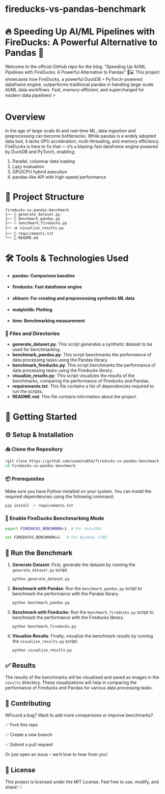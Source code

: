 # fireducks-vs-pandas-benchmark
# 🔥 Speeding Up AI/ML Pipelines with FireDucks: A Powerful Alternative to Pandas 🐼

Welcome to the official GitHub repo for the blog:
"Speeding Up AI/ML Pipelines with FireDucks: A Powerful Alternative to Pandas" 🧠💻
This project showcases how FireDucks, a powerful DuckDB + PyTorch-powered dataframe engine, outperforms traditional pandas in handling large-scale AI/ML data workflows. Fast, memory-efficient, and supercharged for modern data pipelines! ⚡


# Overview
In the age of large-scale AI and real-time ML, data ingestion and preprocessing can become bottlenecks. While pandas is a widely adopted data tool, it lacks GPU acceleration, multi-threading, and memory efficiency.
FireDucks is here to fix that — it’s a blazing-fast dataframe engine powered by DuckDB and PyTorch, enabling:

1) Parallel, columnar data loading
2) Lazy evaluation
3) GPU/CPU hybrid execution
4) pandas-like API with high-speed performance

# 📁 Project Structure
```
fireducks-vs-pandas-benchmark
├── 🐍 generate_dataset.py
├── 🐼 benchmark_pandas.py
├── 🔥 benchmark_fireducks.py
├── 📊 visualize_results.py
├── 📄 requirements.txt
└── 📘 README.md
```
# 🛠 Tools & Technologies Used
- #### pandas: Comparison baseline
- #### fireducks: Fast dataframe engine
- #### sklearn: For creating and preprocessing synthetic ML data
- #### matplotlib: Plotting
- #### time: Benchmarking measurement

### 📂 Files and Directories

- **generate_dataset.py**: This script generates a synthetic dataset to be used for benchmarking.
- **benchmark_pandas.py**: This script benchmarks the performance of data processing tasks using the Pandas library.
- **benchmark_fireducks.py**: This script benchmarks the performance of data processing tasks using the Fireducks library.
- **visualize_results.py**: This script visualizes the results of the benchmarks, comparing the performance of Fireducks and Pandas.
- **requirements.txt**: This file contains a list of dependencies required to run the scripts.
- **README.md**: This file contains information about the project.

# 🚀 Getting Started

## ⚙️ Setup & Installation

### 📥 Clone the Repository
```bash
!git clone https://github.com/soumita654/fireducks-vs-pandas-benchmark.git
cd fireducks-vs-pandas-benchmark
```
### 📦 Prerequisites

Make sure you have Python installed on your system. You can install the required dependencies using the following command:

```bash
pip install -r requirements.txt
```
### 🧪 Enable FireDucks Benchmarking Mode

```bash
export FIREDUCKS_BENCHMARK=1  # For Unix/Mac

set FIREDUCKS_BENCHMARK=1   # For Windows (CMD)
```
## 🧪 Run the Benchmark

1. **Generate Dataset**: First, generate the dataset by running the `generate_dataset.py` script.

    ```bash
    python generate_dataset.py
    ```

2. **Benchmark with Pandas**: Run the `benchmark_pandas.py` script to benchmark the performance with the Pandas library.

    ```bash
    python benchmark_pandas.py
    ```

3. **Benchmark with Fireducks**: Run the `benchmark_fireducks.py` script to benchmark the performance with the Fireducks library.

    ```bash
    python benchmark_fireducks.py
    ```

4. **Visualize Results**: Finally, visualize the benchmark results by running the `visualize_results.py` script.

    ```bash
    python visualize_results.py
    ```

## ✅ Results

The results of the benchmarks will be visualized and saved as images in the `results` directory. These visualizations will help in comparing the performance of Fireducks and Pandas for various data processing tasks.

## 🤝 Contributing

WFound a bug? Want to add more comparisons or improve benchmarks?

✅ Fork this repo

✅ Create a new branch

✅ Submit a pull request

Or just open an issue – we’d love to hear from you!

## 📄 License
This project is licensed under the MIT License. 
Feel free to use, modify, and share! ✨
